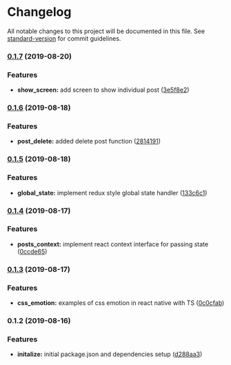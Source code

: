 # Changelog

All notable changes to this project will be documented in this file. See [standard-version](https://github.com/conventional-changelog/standard-version) for commit guidelines.

### [0.1.7](https://github.com/darylwalsh/react-native-emotion-blog-blpc/compare/v0.1.6...v0.1.7) (2019-08-20)


### Features

* **show_screen:** add screen to show individual post ([3e5f8e2](https://github.com/darylwalsh/react-native-emotion-blog-blpc/commit/3e5f8e2))

### [0.1.6](https://github.com/darylwalsh/react-native-emotion-blog-blpc/compare/v0.1.5...v0.1.6) (2019-08-18)


### Features

* **post_delete:** added delete post function ([2814191](https://github.com/darylwalsh/react-native-emotion-blog-blpc/commit/2814191))

### [0.1.5](https://github.com/darylwalsh/react-native-emotion-blog-blpc/compare/v0.1.4...v0.1.5) (2019-08-18)


### Features

* **global_state:** implement redux style global state handler ([133c6c1](https://github.com/darylwalsh/react-native-emotion-blog-blpc/commit/133c6c1))

### [0.1.4](https://github.com/darylwalsh/react-native-emotion-blog-blpc/compare/v0.1.3...v0.1.4) (2019-08-17)


### Features

* **posts_context:** implement react context interface for passing state ([0ccde65](https://github.com/darylwalsh/react-native-emotion-blog-blpc/commit/0ccde65))

### [0.1.3](https://github.com/darylwalsh/react-native-emotion-blog-blpc/compare/v0.1.2...v0.1.3) (2019-08-17)


### Features

* **css_emotion:** examples of css emotion in react native with TS ([0c0cfab](https://github.com/darylwalsh/react-native-emotion-blog-blpc/commit/0c0cfab))

### 0.1.2 (2019-08-16)


### Features

* **initalize:** initial package.json and dependencies setup ([d288aa3](https://github.com/darylwalsh/react-native-emotion-blog-blpc/commit/d288aa3))
